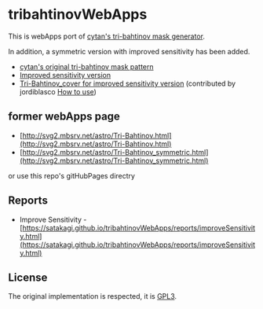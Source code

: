# tribahtinovWebApps
This is webApps port of [cytan's tri-bahtinov mask generator](https://github.com/cytan299/tribahtinov/).

In addition, a symmetric version with improved sensitivity has been added.

* [cytan's original tri-bahtinov mask pattern](https://satakagi.github.io/tribahtinovWebApps/Tri-Bahtinov.html)
* [Improved sensitivity version](https://satakagi.github.io/tribahtinovWebApps/Tri-Bahtinov_symmetric.html)
* [Tri-Bahtinov_cover for improved sensitivity version](https://satakagi.github.io/tribahtinovWebApps/Tri-Bahtinov_cover.html) (contributed by jordiblasco [How to use](https://www.cloudynights.com/topic/536410-a-tri-bahtinov-mask-for-sct-collimation-and-focusing/?p=10370496))


## former webApps page
* [http://svg2.mbsrv.net/astro/Tri-Bahtinov.html](http://svg2.mbsrv.net/astro/Tri-Bahtinov.html)
* [http://svg2.mbsrv.net/astro/Tri-Bahtinov_symmetric.html](http://svg2.mbsrv.net/astro/Tri-Bahtinov_symmetric.html)

or use this repo's gitHubPages directry


## Reports
* Improve Sensitivity - [https://satakagi.github.io/tribahtinovWebApps/reports/improveSensitivity.html](https://satakagi.github.io/tribahtinovWebApps/reports/improveSensitivity.html)

## License
The original implementation is respected, it is [GPL3](LICENSE).
